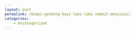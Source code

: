 ```yaml
---
layout: post
permalink: /mimpi-gendong-bayi-laki-laki-sambil-menyusui/
categories:
    - Uncategorized
---
```


